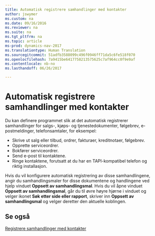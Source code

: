 ```yaml
---
title: Automatisk registrere samhandlinger med kontakter
author: jswymer
ms.custom: na
ms.date: 09/16/2016
ms.reviewer: na
ms.suite: na
ms.tgt_pltfrm: na
ms.topic: article
ms-prod: dynamics-nav-2017
ms.translationtype: Human Translation
ms.sourcegitcommit: 51adfb3588099c496f0946ff71da5c6fe518f070
ms.openlocfilehash: 7a9415be6417758213575625c7af964cc0f9e9af
ms.contentlocale: nb-no
ms.lasthandoff: 06/26/2017

---
```

# <a name="automatically-record-interactions-with-contacts"></a>Automatisk registrere samhandlinger med kontakter
Du kan definere programmet slik at det automatisk registrerer samhandlinger for salgs-, kjøps- og tjenestedokumenter, følgebrev, e-postmeldinger, telefonsamtaler, for eksempel:

* Skrive ut salg eller tilbud, ordrer, fakturaer, kreditnotaer, følgebrev.
* Opprette serviceordrer.
* Bokfører serviceordrer.
* Send e-post til kontaktene.
* Ringe kontaktene, forutsatt at du har en TAPI-kompatibel telefon og riktig installasjon.

Hvis du vil konfigurere automatisk registrering av disse samhandlingene, angir du samhandlingsmaler for disse dokumentene og handlingene ved hjelp vinduet **Oppsett av samhandlingsmal**. Hvis du vil åpne vinduet **Oppsett av samhandlingsmal**, går du til øvre høyre hjørne i vinduet og velger ikonet **Søk etter side eller rapport**, skriver inn **Oppsett av samhandlingsmal** og velger deretter den aktuelle koblingen.

## <a name="see-also"></a>Se også
[Registrere samhandlinger med kontakter](marketing-interactions.md)  

